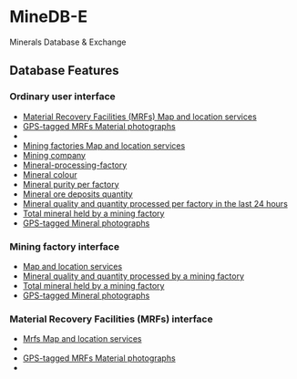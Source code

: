 # MineDB-E
Minerals Database &amp; Exchange 

## Database Features 
### Ordinary user interface 
- [Material Recovery Facilities (MRFs) Map and location services](./Database/material-recovery-facilities-map-and-location-services/README.md#ordinary-user)
- [GPS-tagged MRFs Material photographs](./Database/gps-tagged-mrfs-material-photographs/README.md#ordinary-user)
- []()
- [Mining factories Map and location services](./Database/mining-factories-map-and-location-services/README.md#ordinary-user)
- [Mining company](./Database/mining-company/README.md)
- [Mineral-processing-factory](./Database/mineral-processing-factory/README.md)
- [Mineral colour](./Database/mineral-colour/README.md)
- [Mineral purity per factory](./Database/mineral-purity-per-factory/README.md)
- [Mineral ore deposits quantity](./Database/mineral-ore-deposits-quantity/README.md)
- [Mineral quality and quantity processed per factory in the last 24 hours](./Database/mineral-quality-and-quantity-processed-per-factory-in-the-last-24-hours/README.md)
- [Total mineral held by a mining factory](./Database/total-mineral-held-by-a-mining-factory/README.md#ordinary-user)
- [GPS-tagged Mineral photographs](./Database/gps-tagged-mineral-photographs/README.md#ordinary-user)
### Mining factory interface 
- [Map and location services](./Database/mining-factories-map-and-location-services/README.md#mining-factory)
- [Mineral quality and quantity processed by a mining factory](./Database/mineral-quality-and-quantity-processed-per-factory-in-the-last-2-hours/README.md)
- [Total mineral held by a mining factory](./Database/total-mineral-held-by-a-mining-factory#mining-factory)
- [GPS-tagged Mineral photographs](./Database/gps-tagged-mineral-photographs/README.md#mining-factory)
### Material Recovery Facilities (MRFs) interface 
- [Mrfs Map and location services](./Database/material-recovery-facilities-map-and-location-services/README.md#mfrs)
- []()
- [GPS-tagged MRFs Material photographs](./Database/gps-tagged-mrfs-material-photographs/README.md#mfrs)
- 
  
